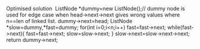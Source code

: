 Optimised solution
​
ListNode *dummy=new ListNode();// dummy node is used for edge case when head->next->next gives wrong values where n==len of linked list.
dummy->next=head;
ListNode *slow=dummy,*fast=dummy;
for(int i=0;i<n;i++) fast=fast->next;
while(fast->next){
fast=fast->next;
slow=slow->next;
}
slow->next=slow->next->next;
return dummy->next;
